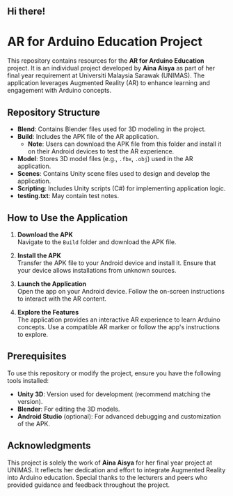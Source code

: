 ## Hi there!

# AR for Arduino Education Project

This repository contains resources for the **AR for Arduino Education** project. It is an individual project developed by **Aina Aisya** as part of her final year requirement at Universiti Malaysia Sarawak (UNIMAS). The application leverages Augmented Reality (AR) to enhance learning and engagement with Arduino concepts.

## Repository Structure

- **Blend**: Contains Blender files used for 3D modeling in the project.
- **Build**: Includes the APK file of the AR application.  
  - **Note**: Users can download the APK file from this folder and install it on their Android devices to test the AR experience.
- **Model**: Stores 3D model files (e.g., `.fbx`, `.obj`) used in the AR application.
- **Scenes**: Contains Unity scene files used to design and develop the application.
- **Scripting**: Includes Unity scripts (C#) for implementing application logic.
- **testing.txt**: May contain test notes.

## How to Use the Application

1. **Download the APK**  
   Navigate to the `Build` folder and download the APK file.

2. **Install the APK**  
   Transfer the APK file to your Android device and install it. Ensure that your device allows installations from unknown sources.

3. **Launch the Application**  
   Open the app on your Android device. Follow the on-screen instructions to interact with the AR content.

4. **Explore the Features**  
   The application provides an interactive AR experience to learn Arduino concepts. Use a compatible AR marker or follow the app's instructions to explore.

## Prerequisites

To use this repository or modify the project, ensure you have the following tools installed:

- **Unity 3D**: Version used for development (recommend matching the version).
- **Blender**: For editing the 3D models.
- **Android Studio** (optional): For advanced debugging and customization of the APK.

## Acknowledgments

This project is solely the work of **Aina Aisya** for her final year project at UNIMAS. It reflects her dedication and effort to integrate Augmented Reality into Arduino education. Special thanks to the lecturers and peers who provided guidance and feedback throughout the project.
